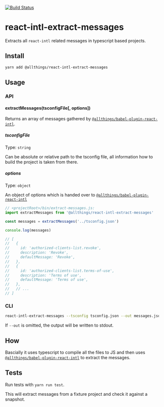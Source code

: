 [![Build Status](https://travis-ci.org/allthings/react-intl-extract-messages.svg?branch=master)](https://travis-ci.org/allthings/react-intl-extract-messages)

# react-intl-extract-messages

Extracts all `react-intl` related messages in typescript based projects.

## Install

```bash
yarn add @allthings/react-intl-extract-messages
```

## Usage

### API

#### extractMessages(tsconfigFile[, options])

Returns an array of messages gathered by [`@allthings/babel-plugin-react-intl`](https://github.com/allthings/babel-plugin-react-intl).

##### tsconfigFile

Type: `string`

Can be absolute or relative path to the tsconfig file, all information how to build the project is taken from there.

##### options

Type: `object`

An object of options which is handed over to [`@allthings/babel-plugin-react-intl`](https://github.com/allthings/babel-plugin-react-intl#options)

```js
// <projectRoot>/bin/extract-messages.js:
import extractMessages from '@allthings/react-intl-extract-messages'

const messages = extractMessages('../tsconfig.json')

console.log(messages)

// [
//   {
//     id: 'authorized-clients-list.revoke',
//     description: 'Revoke',
//     defaultMessage: 'Revoke',
//   },
//   {
//     id: 'authorized-clients-list.terms-of-use',
//     description: 'Terms of use',
//     defaultMessage: 'Terms of use',
//   },
//   // ...
// ]
```

### CLI

```bash
react-intl-extract-messages --tsconfig tsconfig.json --out messages.json --options-file opts.json
```

If `--out` is omitted, the output will be written to stdout.

## How

Bascially it uses typescript to compile all the files to JS and then uses [`@allthings/babel-plugin-react-intl`](https://github.com/allthings/babel-plugin-react-intl) to extract the messages.

## Tests

Run tests with `yarn run test`.

This will extract messages from a fixture project and check it against a snapshot.
